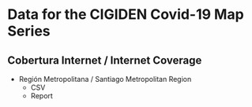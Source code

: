 # Data for the CIGIDEN Covid-19 Map Series

## Cobertura Internet / Internet Coverage
* Región Metropolitana / Santiago Metropolitan Region
  * CSV
  * Report
  

